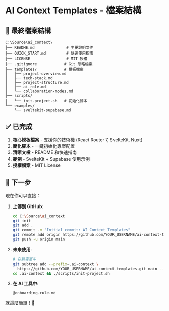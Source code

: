 # AI Context Templates - 檔案結構

## 📁 最終檔案結構

```
C:\Source\ai_context\
├── README.md              # 主要說明文件
├── QUICK_START.md         # 快速使用指南
├── LICENSE                # MIT 授權
├── .gitignore            # Git 忽略檔案
├── templates/            # 模板檔案
│   ├── project-overview.md
│   ├── tech-stack.md
│   ├── project-structure.md
│   ├── ai-role.md
│   └── collaboration-modes.md
├── scripts/
│   └── init-project.sh   # 初始化腳本
└── examples/
    └── sveltekit-supabase.md
```

## ✅ 已完成

1. **核心模板檔案** - 支援你的技術棧 (React Router 7, SvelteKit, Nuxt)
2. **簡化腳本** - 一鍵初始化專案配置  
3. **清晰文檔** - README 和快速指南
4. **範例** - SvelteKit + Supabase 使用示例
5. **授權檔案** - MIT License

## 🚀 下一步

現在你可以直接：

1. **上傳到 GitHub**:
   ```bash
   cd C:\Source\ai_context
   git init
   git add .
   git commit -m "Initial commit: AI Context Templates"
   git remote add origin https://github.com/YOUR_USERNAME/ai-context-templates.git
   git push -u origin main
   ```

2. **未來使用**:
   ```bash
   # 在新專案中
   git subtree add --prefix=.ai-context \
     https://github.com/YOUR_USERNAME/ai-context-templates.git main --squash
   cd .ai-context && ./scripts/init-project.sh
   ```

3. **在 AI 工具中**:
   ```
   @onboarding-rule.md
   ```

就這麼簡單！🎉
